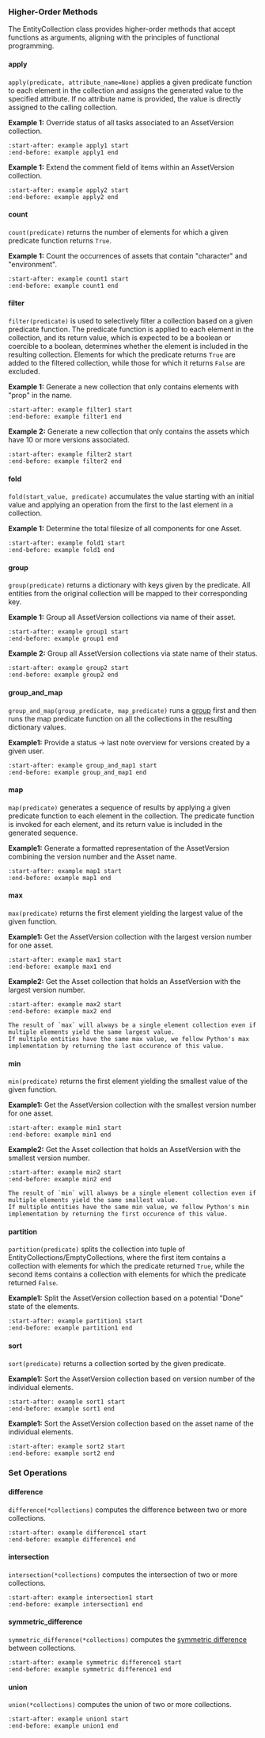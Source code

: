 ### Higher-Order Methods

The EntityCollection class provides higher-order methods that accept functions as arguments, aligning with the principles of functional programming.

#### apply

`apply(predicate, attribute_name=None)` applies a given predicate function to each element in the collection and assigns the generated value to the specified attribute. 
If no attribute name is provided, the value is directly assigned to the calling collection.

**Example 1:** Override status of all tasks associated to an AssetVersion collection.
```{include} collections/examples.md
:start-after: example apply1 start
:end-before: example apply1 end
```

**Example 1:** Extend the comment field of items within an AssetVersion collection.
```{include} collections/examples.md
:start-after: example apply2 start
:end-before: example apply2 end
```

#### count

`count(predicate)` returns the number of elements for which a given predicate function returns `True`.

**Example 1:** Count the occurrences of assets that contain "character" and "environment".
```{include} collections/examples.md
:start-after: example count1 start
:end-before: example count1 end
```

#### filter

`filter(predicate)` is used to selectively filter a collection based on a given predicate function. 
The predicate function is applied to each element in the collection, and its return value, which is expected to be a boolean or coercible to a boolean, determines whether the element is included in the resulting collection. Elements for which the predicate returns `True` are added to the filtered collection, while those for which it returns `False` are excluded.

**Example 1:** Generate a new collection that only contains elements with "prop" in the name.
```{include} collections/examples.md
:start-after: example filter1 start
:end-before: example filter1 end
```

**Example 2:** Generate a new collection that only contains the assets which have 10 or more versions associated.
```{include} collections/examples.md
:start-after: example filter2 start
:end-before: example filter2 end
```

#### fold

`fold(start_value, predicate)` accumulates the value starting with an initial value and applying an operation from the first to the last element in a collection.

**Example 1:** Determine the total filesize of all components for one Asset.
```{include} collections/examples.md
:start-after: example fold1 start
:end-before: example fold1 end
```

#### group

`group(predicate)` returns a dictionary with keys given by the predicate. All entities from the original collection will be mapped to their corresponding key.

**Example 1:** Group all AssetVersion collections via name of their asset.
```{include} collections/examples.md
:start-after: example group1 start
:end-before: example group1 end
```

**Example 2:** Group all AssetVersion collections via state name of their status.
```{include} collections/examples.md
:start-after: example group2 start
:end-before: example group2 end
```

#### group_and_map

`group_and_map(group_predicate, map_predicate)` runs a [group](#group) first and then runs the map predicate function on all the collections in the resulting dictionary values.

**Example1:** Provide a status -> last note overview for versions created by a given user.
```{include} collections/examples.md
:start-after: example group_and_map1 start
:end-before: example group_and_map1 end
```

#### map

`map(predicate)` generates a sequence of results by applying a given predicate function to each element in the collection. The predicate function is invoked for each element, and its return value is included in the generated sequence.

**Example1:** Generate a formatted representation of the AssetVersion combining the version number and the Asset name.
```{include} collections/examples.md
:start-after: example map1 start
:end-before: example map1 end
```

#### max

`max(predicate)` returns the first element yielding the largest value of the given function.

**Example1:** Get the AssetVersion collection with the largest version number for one asset.
```{include} collections/examples.md
:start-after: example max1 start
:end-before: example max1 end
```

**Example2:** Get the Asset collection that holds an AssetVersion with the largest version number.
```{include} collections/examples.md
:start-after: example max2 start
:end-before: example max2 end
```

```{attention}
The result of `max` will always be a single element collection even if multiple elements yield the same largest value. 
If multiple entities have the same max value, we follow Python's max implementation by returning the last occurence of this value. 
```

#### min

`min(predicate)` returns the first element yielding the smallest value of the given function.

**Example1:** Get the AssetVersion collection with the smallest version number for one asset.
```{include} collections/examples.md
:start-after: example min1 start
:end-before: example min1 end
```

**Example2:** Get the Asset collection that holds an AssetVersion with the smallest version number.
```{include} collections/examples.md
:start-after: example min2 start
:end-before: example min2 end
```

```{attention}
The result of `min` will always be a single element collection even if multiple elements yield the same smallest value. 
If multiple entities have the same min value, we follow Python's min implementation by returning the first occurence of this value. 
```

#### partition

`partition(predicate)` splits the collection into tuple of EntityCollections/EmptyCollections, where the first item contains a collection with elements for which the predicate returned `True`, while the second items contains a collection with elements for which the predicate returned `False`.

**Example1:** Split the AssetVersion collection based on a potential "Done" state of the elements.
```{include} collections/examples.md
:start-after: example partition1 start
:end-before: example partition1 end
```

#### sort

`sort(predicate)` returns a collection sorted by the given predicate.

**Example1:** Sort the AssetVersion collection based on version number of the individual elements.
```{include} collections/examples.md
:start-after: example sort1 start
:end-before: example sort1 end
```

**Example1:** Sort the AssetVersion collection based on the asset name of the individual elements.
```{include} collections/examples.md
:start-after: example sort2 start
:end-before: example sort2 end
```

### Set Operations

#### difference 

`difference(*collections)` computes the difference between two or more collections.

```{include} collections/examples.md
:start-after: example difference1 start
:end-before: example difference1 end
```

#### intersection

`intersection(*collections)` computes the intersection of two or more collections.

```{include} collections/examples.md
:start-after: example intersection1 start
:end-before: example intersection1 end
```

#### symmetric_difference

`symmetric_difference(*collections)` computes the [symmetric difference](https://en.wikipedia.org/wiki/Symmetric_difference) between collections.

```{include} collections/examples.md
:start-after: example symmetric difference1 start
:end-before: example symmetric difference1 end
```

#### union

`union(*collections)` computes the union of two or more collections.

```{include} collections/examples.md
:start-after: example union1 start
:end-before: example union1 end
```
